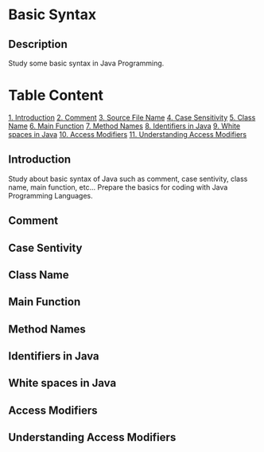 # Basic Syntax
## Description
Study some basic syntax in Java Programming.

# Table Content
[1. Introduction](#introduction)
[2. Comment](#comment)
[3. Source File Name](#source-file-name)
[4. Case Sensitivity](#case-sensitivity)
[5. Class Name](#class-name)
[6. Main Function](#main-function)
[7. Method Names](#method-names)
[8. Identifiers in Java](#identifiers-in-java)
[9. White spaces in Java](#white-space-in-java)
[10. Access Modifiers](#access-modifiers)
[11. Understanding Access Modifiers](#understanding-access-modifiers)

## Introduction 
Study about basic syntax of Java such as comment, case sentivity, class name, main function, etc...
Prepare the basics for coding with Java Programming Languages.
## Comment
## Case Sentivity
## Class Name 
## Main Function
## Method Names
## Identifiers in Java
## White spaces in Java
## Access Modifiers
## Understanding Access Modifiers
